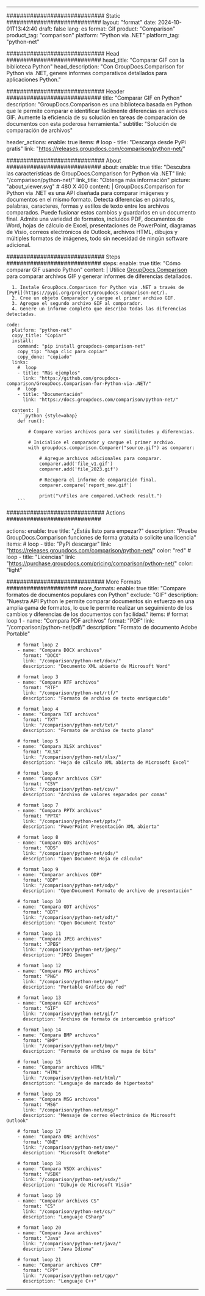 
---
############################# Static ############################
layout: "format"
date:  2024-10-01T13:42:40
draft: false
lang: es
format: Gif
product: "Comparison"
product_tag: "comparison"
platform: "Python via .NET"
platform_tag: "python-net"

############################# Head ############################
head_title: "Comparar GIF con la biblioteca Python"
head_description: "Con GroupDocs.Comparison for Python via .NET, genere informes comparativos detallados para aplicaciones Python."

############################# Header ############################
title: "Comparar GIF en Python" 
description: "GroupDocs.Comparison es una biblioteca basada en Python que le permite comparar e identificar fácilmente diferencias en archivos GIF. Aumente la eficiencia de su solución en tareas de comparación de documentos con esta poderosa herramienta."
subtitle: "Solución de comparación de archivos" 

header_actions:
  enable: true
  items:
    #  loop
    - title: "Descarga desde PyPi gratis"
      link: "https://releases.groupdocs.com/comparison/python-net/"
      
############################# About ############################
about:
    enable: true
    title: "Descubra las características de GroupDocs.Comparison for Python via .NET"
    link: "/comparison/python-net/"
    link_title: "Obtenga más información"
    picture: "about_viewer.svg" # 480 X 400
    content: |
       GroupDocs.Comparison for Python via .NET es una API diseñada para comparar imágenes y documentos en el mismo formato. Detecta diferencias en párrafos, palabras, caracteres, formas y estilos de texto entre los archivos comparados. Puede fusionar estos cambios y guardarlos en un documento final. Admite una variedad de formatos, incluidos PDF, documentos de Word, hojas de cálculo de Excel, presentaciones de PowerPoint, diagramas de Visio, correos electrónicos de Outlook, archivos HTML, dibujos y múltiples formatos de imágenes, todo sin necesidad de ningún software adicional.

############################# Steps ############################
steps:
    enable: true
    title: "Cómo comparar GIF usando Python"
    content: |
      Utilice [GroupDocs.Comparison](https://products.groupdocs.com/comparison/python-net/) para comparar archivos GIF y generar informes de diferencias detallados.
      
      1. Instale GroupDocs.Comparison for Python via .NET a través de [PyPi](https://pypi.org/project/groupdocs-comparison-net/).
      2. Cree un objeto Comparador y cargue el primer archivo GIF.
      3. Agregue el segundo archivo GIF al comparador.
      4. Genere un informe completo que describa todas las diferencias detectadas.
   
    code:
      platform: "python-net"
      copy_title: "Copiar"
      install:
        command: "pip install groupdocs-comparison-net"
        copy_tip: "haga clic para copiar"
        copy_done: "copiado"
      links:
        #  loop
        - title: "Más ejemplos"
          link: "https://github.com/groupdocs-comparison/GroupDocs.Comparison-for-Python-via-.NET/"
        #  loop
        - title: "Documentación"
          link: "https://docs.groupdocs.com/comparison/python-net/"
          
      content: |
        ```python {style=abap}
        def run():

            # Compare varios archivos para ver similitudes y diferencias.

            # Inicialice el comparador y cargue el primer archivo.
            with groupdocs.comparison.Comparer("source.gif") as comparer:

                # Agregue archivos adicionales para comparar.
                comparer.add('file_v1.gif')
                comparer.add('file_2023.gif')

                # Recupera el informe de comparación final.
                comparer.compare('report_new.gif')

                print("\nFiles are compared.\nCheck result.")
        ```            

############################# Actions ############################

actions:
  enable: true
  title: "¿Estás listo para empezar?"
  description: "Pruebe GroupDocs.Comparison funciones de forma gratuita o solicite una licencia"
  items:
    #  loop
    - title: "PyPi descargar"
      link: "https://releases.groupdocs.com/comparison/python-net/"
      color: "red"
        #  loop
    - title: "Licencias"
      link: "https://purchase.groupdocs.com/pricing/comparison/python-net/"
      color: "light"


############################# More Formats #####################
more_formats:
    enable: true
    title: "Compare formatos de documentos populares con Python"
    exclude: "GIF"
    description: "Nuestra API Python le permite comparar documentos sin esfuerzo en una amplia gama de formatos, lo que le permite realizar un seguimiento de los cambios y diferencias de los documentos con facilidad."
    items: 
        # format loop 1
        - name: "Compara PDF archivos"
          format: "PDF"
          link: "/comparison/python-net/pdf/"
          description: "Formato de documento Adobe Portable"

        # format loop 2
        - name: "Compara DOCX archivos"
          format: "DOCX"
          link: "/comparison/python-net/docx/"
          description: "Documento XML abierto de Microsoft Word"

        # format loop 3
        - name: "Compara RTF archivos"
          format: "RTF"
          link: "/comparison/python-net/rtf/"
          description: "Formato de archivo de texto enriquecido"

        # format loop 4
        - name: "Compara TXT archivos"
          format: "TXT"
          link: "/comparison/python-net/txt/"
          description: "Formato de archivo de texto plano"

        # format loop 5
        - name: "Compara XLSX archivos"
          format: "XLSX"
          link: "/comparison/python-net/xlsx/"
          description: "Hoja de cálculo XML abierta de Microsoft Excel"

        # format loop 6
        - name: "Comparar archivos CSV"
          format: "CSV"
          link: "/comparison/python-net/csv/"
          description: "Archivo de valores separados por comas"

        # format loop 7
        - name: "Compara PPTX archivos"
          format: "PPTX"
          link: "/comparison/python-net/pptx/"
          description: "PowerPoint Presentación XML abierta"

        # format loop 8
        - name: "Compara ODS archivos"
          format: "ODS"
          link: "/comparison/python-net/ods/"
          description: "Open Document Hoja de cálculo"

        # format loop 9
        - name: "Comparar archivos ODP"
          format: "ODP"
          link: "/comparison/python-net/odp/"
          description: "OpenDocument Formato de archivo de presentación"

        # format loop 10
        - name: "Compara ODT archivos"
          format: "ODT"
          link: "/comparison/python-net/odt/"
          description: "Open Document Texto"

        # format loop 11
        - name: "Compara JPEG archivos"
          format: "JPEG"
          link: "/comparison/python-net/jpeg/"
          description: "JPEG Imagen"

        # format loop 12
        - name: "Compara PNG archivos"
          format: "PNG"
          link: "/comparison/python-net/png/"
          description: "Portable Gráfico de red"

        # format loop 13
        - name: "Compara GIF archivos"
          format: "GIF"
          link: "/comparison/python-net/gif/"
          description: "Archivo de formato de intercambio gráfico"

        # format loop 14
        - name: "Compara BMP archivos"
          format: "BMP"
          link: "/comparison/python-net/bmp/"
          description: "Formato de archivo de mapa de bits"

        # format loop 15
        - name: "Comparar archivos HTML"
          format: "HTML"
          link: "/comparison/python-net/html/"
          description: "Lenguaje de marcado de hipertexto"

        # format loop 16
        - name: "Compara MSG archivos"
          format: "MSG"
          link: "/comparison/python-net/msg/"
          description: "Mensaje de correo electrónico de Microsoft Outlook"

        # format loop 17
        - name: "Compara ONE archivos"
          format: "ONE"
          link: "/comparison/python-net/one/"
          description: "Microsoft OneNote"

        # format loop 18
        - name: "Compara VSDX archivos"
          format: "VSDX"
          link: "/comparison/python-net/vsdx/"
          description: "Dibujo de Microsoft Visio"

        # format loop 19
        - name: "Comparar archivos CS"
          format: "CS"
          link: "/comparison/python-net/cs/"
          description: "Lenguaje CSharp"

        # format loop 20
        - name: "Compara Java archivos"
          format: "Java"
          link: "/comparison/python-net/java/"
          description: "Java Idioma"
          
        # format loop 21
        - name: "Comparar archivos CPP"
          format: "CPP"
          link: "/comparison/python-net/cpp/"
          description: "Lenguaje C++"
---